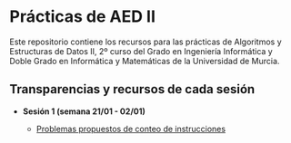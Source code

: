 # Prácticas de AED II

Este repositorio contiene los recursos para las prácticas de 
Algoritmos y Estructuras de Datos II, 2º curso del Grado en Ingeniería Informática y Doble Grado en Informática y Matemáticas de la Universidad de Murcia.


## Transparencias y recursos de cada sesión

* **Sesión 1 (semana 21/01 - 02/01)**
   
  - [Problemas propuestos de conteo de instrucciones](sesiones/sesion1-problemas-conteo-instrucciones.pdf)
